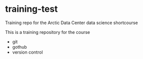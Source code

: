 # training-test
Training repo for the Arctic Data Center data science shortcourse

This is a training repository for the course

- git
- gothub
- version control
